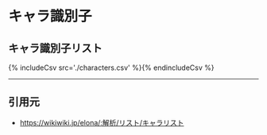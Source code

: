 # キャラ識別子
## キャラ識別子リスト
{% includeCsv src='./characters.csv' %}{% endincludeCsv %}

---

## 引用元
* https://wikiwiki.jp/elona/:解析/リスト/キャラリスト
